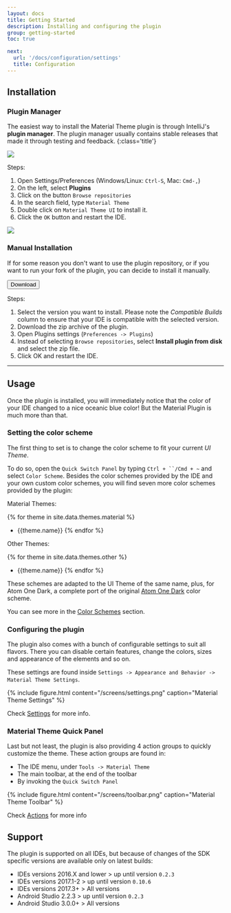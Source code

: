 ```yaml
---
layout: docs
title: Getting Started
description: Installing and configuring the plugin
group: getting-started
toc: true

next:
  url: '/docs/configuration/settings'
  title: Configuration
---
```


## Installation

### Plugin Manager

The easiest way to install the Material Theme plugin is through IntelliJ's **plugin manager**. The plugin manager
usually contains stable releases that made it through testing and feedback.
{:class='title'}

<img src="{{ site.img_folder | prepend: site.baseurl | replace: '//', '/' }}/screens/plugins.png">

Steps:
1. Open Settings/Preferences (Windows/Linux: `Ctrl-S`, Mac: `Cmd-,`)
2. On the left, select **Plugins**
3. Click on the button `Browse repositories`
4. In the search field, type `Material Theme`
5. Double click on `Material Theme UI` to install it.
6. Click the `OK` button and restart the IDE.

<img src="{{ site.img_folder | prepend: site.baseurl | replace: '//', '/' }}/screens/listplugin.png">

### Manual Installation

If for some reason you don't want to use the plugin repository, or if you want to run your fork of the plugin, you can decide to install it manually.

<a href="https://plugins.jetbrains.com/plugin/8006-material-theme-ui">
  <button class="btn">Download <icon class="fa fa-download"></icon></button>
</a>

Steps:
1. Select the version you want to install. Please note the _Compatible Builds_ column to ensure that your IDE is compatible with the selected version.
2. Download the zip archive of the plugin.
3. Open Plugins settings (`Preferences -> Plugins`)
4. Instead of selecting `Browse repositories`, select **Install plugin from disk** and select the zip file.
5. Click OK and restart the IDE.

----

## Usage

Once the plugin is installed, you will immediately notice that the color of your IDE changed to a nice oceanic blue color! But the Material Plugin is much more than that.

### Setting the color scheme

The first thing to set is to change the color scheme to fit your current _UI Theme_.

To do so, open the `Quick Switch Panel` by typing `Ctrl + ``/Cmd + ~` and select `Color Scheme`. Besides the color schemes provided by the IDE and your own custom color schemes, you will find seven more color schemes provided by the plugin:

Material Themes:

{% for theme in site.data.themes.material %}
- {{theme.name}}
{% endfor %}

Other Themes:

{% for theme in site.data.themes.other %}
- {{theme.name}}
{% endfor %}

These schemes are adapted to the UI Theme of the same name, plus, for Atom One Dark, a complete port of the original [Atom One Dark](https://github.com/atom/one-dark-syntax) color scheme.

You can see more in the [Color Schemes]({{site.baseurl}}/docs/configuration/color-schemes) section.

### Configuring the plugin

The plugin also comes with a bunch of configurable settings to suit all flavors. There you can disable certain features, change the colors, sizes and appearance of the elements and so on.

These settings are found inside `Settings -> Appearance and Behavior -> Material Theme Settings`.

{% include figure.html content="/screens/settings.png" caption="Material Theme Settings" %}

Check [Settings]({{site.baseurl}}/docs/configuration/settings) for more info.

### Material Theme Quick Panel

Last but not least, the plugin is also providing 4 action groups to quickly customize the theme. These action groups are found in:
- The IDE menu, under `Tools -> Material Theme`
- The main toolbar, at the end of the toolbar
- By invoking the `Quick Switch Panel`

{% include figure.html content="/screens/toolbar.png" caption="Material Theme Toolbar" %}

Check [Actions]({{site.baseurl}}/docs/configuration/quick-actions-panel}}) for more info

## Support

The plugin is supported on all IDEs, but because of changes of the SDK specific versions are available only on latest builds:

- IDEs versions 2016.X and lower > up until version `0.2.3`
- IDEs versions 2017.1-2 > up until version `0.10.6`
- IDEs versions 2017.3+ > All versions
- Android Studio 2.2.3 > up until version `0.2.3`
- Android Studio 3.0.0+ > All versions
